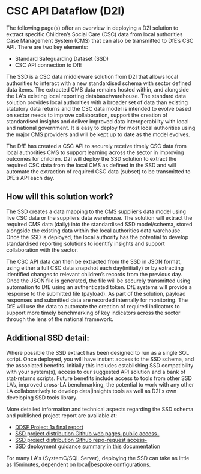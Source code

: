 # CSC API Dataflow (D2I)

The following page(s) offer an overview in deploying a D2I solution to extract specific Children’s Social Care (CSC) data from local authorities Case Management System (CMS) that can also be transmitted to DfE’s CSC API. There are two key elements:
 
- Standard Safeguarding Dataset (SSD)
- CSC API connection to DfE
 
The SSD is a CSC data middleware solution from D2I that allows local authorities to interact with a new standardised schema with sector defined data items. The extracted CMS data remains hosted within, and alongside the LA's existing local reporting database/warehouse. The standard data solution provides local authorities with a broader set of data than existing statutory data returns and the CSC data model is intended to evolve based on sector needs to improve collaboration, support the creation of standardised insights and deliver improved data interoperability with local and national government.  It is easy to deploy for most local authorities using the major CMS providers and will be kept up to date as the model evolves.
 
The DfE has created a CSC API to securely receive timely CSC data from local authorities CMS to support learning across the sector in improving outcomes for children. D2I will deploy the SSD solution to extract the required CSC data from the local CMS as defined in the SSD and will automate the extraction of required CSC data (subset) to be transmitted to DfE’s API each day.
 
## How will this solution work?
 
The SSD creates a data mapping to the CMS supplier’s data model using live CSC data or the suppliers data warehouse. The solution will extract the required CMS data (daily) into the standardised SSD model/schema, stored alongside the existing data within the local authorities data warehouse. Once the SSD is deployed, the local authority has the potential to develop standardised reporting solutions to identify insights and support collaboration with the sector.
 
The CSC API data can then be extracted from the SSD in JSON format, using either a full CSC data snapshot each day(initially) or by extracting identified changes to relevant children’s records from the previous day. Once the JSON file is generated, the file will be securely transmitted using automation to DfE using an authenticated token. DfE systems will provide a response to the submitted file (payload). As part of the solution, payload responses and submitted data are recorded internally for monitoring. The DfE will use the data to automate the creation of required indicators to support more timely benchmarking of key indicators across the sector through the lens of the national framework.  


## Additional SSD detail:

Where possible the SSD extract has been designed to run as a single SQL script. Once deployed, you will have instant access to the SSD schema, and the associated benefits. Initially this includes establishing SSD compatibility with your system(s), access to our suggested API solution and a bank of stat-returns scripts. Future benefits include access to tools from other SSD LA’s, improved cross-LA benchmarking, the potential to work with any other LA collaboratively to develop data|insights tools as well as D2I's own developing SSD tools library. 

More detailed information and technical aspects regarding the SSD schema and published project report are available at: 

- [DDSF Project 1a final report](https://www.datatoinsight.org/publications-1/standard-safeguarding-dataset---final-report) 
- [SSD project distribution Github web pages-public access-](https://data-to-insight.github.io/ssd-data-model/)
- [SSD project distribution Github repo-request access-](https://github.com/data-to-insight/ssd-data-model) 
- [SSD deployment guidance summary in this documentation](deploy_ssd.md)

For many LA's (SystemC/SQL Server), deploying the SSD can take as little as 15minutes, dependent on local|bespoke configurations. 

<!-- For more details on the [JSON payload structure](payload_structure.md) -->
